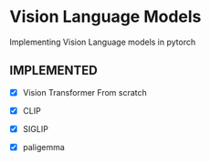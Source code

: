
# Vision Language Models
Implementing Vision Language models in pytorch


## IMPLEMENTED

- [X]  Vision Transformer From scratch
- [X]  CLIP
- [X]  SIGLIP
- [X]  paligemma



